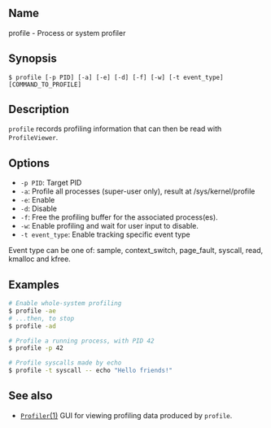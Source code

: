 ## Name

profile - Process or system profiler

## Synopsis

```**sh
$ profile [-p PID] [-a] [-e] [-d] [-f] [-w] [-t event_type] [COMMAND_TO_PROFILE]
```

## Description

`profile` records profiling information that can then be read with `ProfileViewer`.

## Options

* `-p PID`: Target PID
* `-a`: Profile all processes (super-user only), result at /sys/kernel/profile
* `-e`: Enable
* `-d`: Disable
* `-f`: Free the profiling buffer for the associated process(es).
* `-w`: Enable profiling and wait for user input to disable.
* `-t event_type`: Enable tracking specific event type

Event type can be one of: sample, context_switch, page_fault, syscall, read, kmalloc and kfree.

## Examples

```sh
# Enable whole-system profiling
$ profile -ae
# ...then, to stop
$ profile -ad

# Profile a running process, with PID 42
$ profile -p 42

# Profile syscalls made by echo
$ profile -t syscall -- echo "Hello friends!"
```

## See also

* [`Profiler`(1)](help://man/1/Applications/Profiler) GUI for viewing profiling data produced by `profile`.
